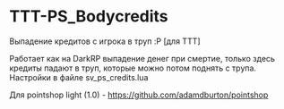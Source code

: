 # TTT-PS_Bodycredits
Выпадение кредитов с игрока в труп :P [для TTT]

Работает как на DarkRP выпадение денег при смертие, только здесь кредиты падают в труп, которые можно потом поднять с трупа.
Настройки в файле sv_ps_credits.lua

Для pointshop light (1.0) - https://github.com/adamdburton/pointshop
